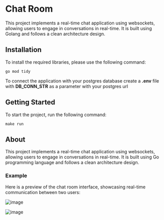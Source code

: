 # Chat Room

This project implements a real-time chat application using websockets, 
allowing users to engage in conversations in real-time. It is built using
Golang and follows a clean architecture design.

## Installation

To install the required libraries, please use the following command:

```pwsh
go mod tidy
```

To connect the application with your postgres database create a <strong>.env</strong> file
with <strong>DB_CONN_STR</strong> as a parameter with your postgres url

## Getting Started

To start the project, run the following command:

```make
make run
```

## About

This project implements a real-time chat application using websockets, allowing users to engage in conversations in real-time. It is built using Go programming language and follows a clean architecture design.

### Example

Here is a preview of the chat room interface, showcasing real-time communication between two users:

![image](https://github.com/EraldCaka/chat-room/assets/96385473/084abafb-e2dd-41e9-ac5f-845cb2ac5523)

![image](https://github.com/EraldCaka/chat-room/assets/96385473/ca02eeaa-a6ba-457f-9141-48d15e6935f0)

